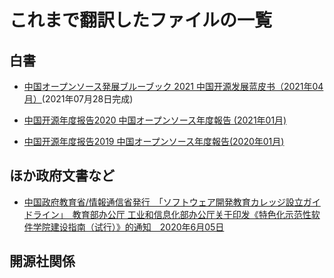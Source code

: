 # これまで翻訳したファイルの一覧

## 白書

* [中国オープンソース発展ブルーブック 2021 中国开源发展蓝皮书（2021年04月）](https://github.com/Nico-Tech-Shenzhen/ChinaOpensourceResearch/blob/main/translation/2021_CNOSSbluebook/Readme.md)(2021年07月28日完成)

* [中国开源年度报告2020 中国オープンソース年度報告 (2021年01月)](https://github.com/Nico-Tech-Shenzhen/ChinaOpensourceResearch/tree/main/translation/2020_CNOSSReport)

* [中国开源年度报告2019 中国オープンソース年度報告(2020年01月)](https://github.com/Nico-Tech-Shenzhen/ChinaOpensourceResearch/blob/main/translation/2019_Kaiyuenshe_WP.md)



## ほか政府文書など

* [中国政府教育省/情報通信省発行　「ソフトウェア開発教育カレッジ設立ガイドライン」　教育部办公厅 工业和信息化部办公厅关于印发《特色化示范性软件学院建设指南（试行）》的通知　2020年6月05日](https://github.com/Nico-Tech-Shenzhen/ChinaOpensourceResearch/blob/main/translation/20200605_Software_Education_College_Guideline.md)

## 開源社関係
